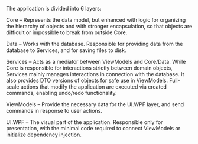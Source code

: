 The application is divided into 6 layers:

Core – Represents the data model, but enhanced with logic for organizing the hierarchy of objects and with stronger encapsulation, so that objects are difficult or impossible to break from outside Core.

Data – Works with the database. Responsible for providing data from the database to Services, and for saving files to disk.

Services – Acts as a mediator between ViewModels and Core/Data. While Core is responsible for interactions strictly between domain objects, Services mainly manages interactions in connection with the database. It also provides DTO versions of objects for safe use in ViewModels. Full-scale actions that modify the application are executed via created commands, enabling undo/redo functionality.

ViewModels – Provide the necessary data for the UI.WPF layer, and send commands in response to user actions.

UI.WPF – The visual part of the application. Responsible only for presentation, with the minimal code required to connect ViewModels or initialize dependency injection.